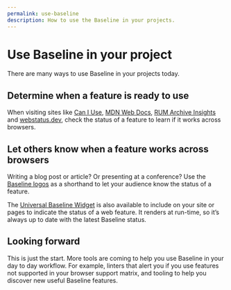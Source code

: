 ```yaml
---
permalink: use-baseline
description: How to use the Baseline in your projects.
---
```


# Use Baseline in your project

There are many ways to use Baseline in your projects today.

## Determine when a feature is ready to use

When visiting sites like [Can I Use](https://caniuse.com), [MDN Web Docs](https://developer.mozilla.org/), [RUM Archive Insights](https://rumarchive.com/insights/#baseline) and [webstatus.dev](https://webstatus.dev), check the status of a feature to learn if it works across browsers.

## Let others know when a feature works across browsers

Writing a blog post or article? Or presenting at a conference? Use the [Baseline logos](name-and-logo-usage-guidelines) as a shorthand to let your audience know the status of a feature.

The [Universal Baseline Widget](https://github.com/GoogleChrome/baseline-status) is also available to include on your site or pages to indicate the status of a web feature. It renders at run-time, so it’s always up to date with the latest Baseline status.

## Looking forward

This is just the start. More tools are coming to help you use Baseline in your day to day workflow. For example, linters that alert you if you use features not supported in your browser support matrix, and tooling to help you discover new useful Baseline features.
